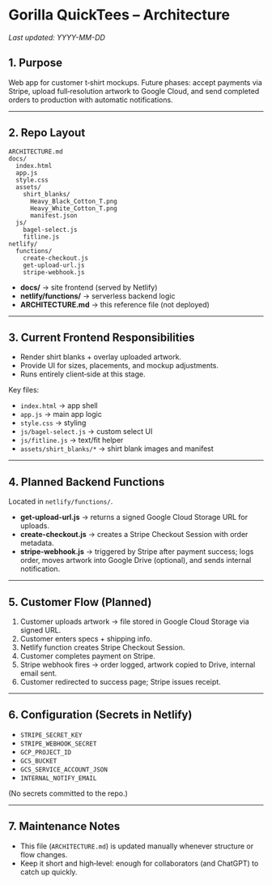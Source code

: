 # Gorilla QuickTees – Architecture

_Last updated: YYYY-MM-DD_

## 1. Purpose
Web app for customer t‑shirt mockups. Future phases: accept payments via Stripe, upload full‑resolution artwork to Google Cloud, and send completed orders to production with automatic notifications.

---

## 2. Repo Layout

```
ARCHITECTURE.md
docs/
  index.html
  app.js
  style.css
  assets/
    shirt_blanks/
      Heavy_Black_Cotton_T.png
      Heavy_White_Cotton_T.png
      manifest.json
  js/
    bagel-select.js
    fitline.js
netlify/
  functions/
    create-checkout.js
    get-upload-url.js
    stripe-webhook.js
```

- **docs/** → site frontend (served by Netlify)
- **netlify/functions/** → serverless backend logic
- **ARCHITECTURE.md** → this reference file (not deployed)

---

## 3. Current Frontend Responsibilities
- Render shirt blanks + overlay uploaded artwork.
- Provide UI for sizes, placements, and mockup adjustments.
- Runs entirely client‑side at this stage.

Key files:
- `index.html` → app shell
- `app.js` → main app logic
- `style.css` → styling
- `js/bagel-select.js` → custom select UI
- `js/fitline.js` → text/fit helper
- `assets/shirt_blanks/*` → shirt blank images and manifest

---

## 4. Planned Backend Functions
Located in `netlify/functions/`.

- **get-upload-url.js** → returns a signed Google Cloud Storage URL for uploads.
- **create-checkout.js** → creates a Stripe Checkout Session with order metadata.
- **stripe-webhook.js** → triggered by Stripe after payment success; logs order, moves artwork into Google Drive (optional), and sends internal notification.

---

## 5. Customer Flow (Planned)
1. Customer uploads artwork → file stored in Google Cloud Storage via signed URL.
2. Customer enters specs + shipping info.
3. Netlify function creates Stripe Checkout Session.
4. Customer completes payment on Stripe.
5. Stripe webhook fires → order logged, artwork copied to Drive, internal email sent.
6. Customer redirected to success page; Stripe issues receipt.

---

## 6. Configuration (Secrets in Netlify)
- `STRIPE_SECRET_KEY`
- `STRIPE_WEBHOOK_SECRET`
- `GCP_PROJECT_ID`
- `GCS_BUCKET`
- `GCS_SERVICE_ACCOUNT_JSON`
- `INTERNAL_NOTIFY_EMAIL`

(No secrets committed to the repo.)

---

## 7. Maintenance Notes
- This file (`ARCHITECTURE.md`) is updated manually whenever structure or flow changes.
- Keep it short and high‑level: enough for collaborators (and ChatGPT) to catch up quickly.
